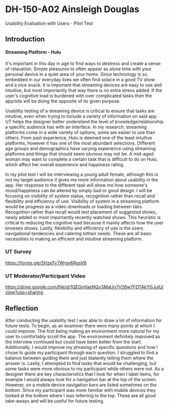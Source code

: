 # DH-150-A02 Ainsleigh Douglas
Usability Evaluation with Users - Pilot Test

## Introduction
#### Streaming Platform - Hulu
It's important in this day in age to find ways to destress and create a sense of relaxation. Simple pleasures to often appear as alone time with your personal device in a quiet area of your home. Since technology is so embedded in our everyday lives we often find solace in a good TV show and a nice snack. It is important that streaming devices are easy to use and intuitive, but most importantly that way there is no extra stress added. If the user's cognitive load is burdened with over complicated tasks then the app/site will be doing the opposite of its given purpose.

Usability testing of a streaming device is critical to ensure that tasks are intuitive, even when trying to include a variety of information on said app. UT helps the designer better understand the level of knowledge/relationship a specific audience has with an interface. In my research, streaming platforms come in a wide variety of options, some are easier to use than others. From past experience, Hulu is deemed one of the least intuitive platforms, however it has one of the most abundant selections. Different age groups and demographics have varying experience using streaming platforms and things that should seem obvious may not be. A mid-aged woman may want to complete a certain task that is difficult to do on Hulu, which affect her overall experience and happiness rating.  

In my pilot test I will be interviewing a young adult female, although this is not my target audience it gives me more information about usability in the app. Her response to the different task will show me how someone's mood/happiness can be altered by simply bad or good design. I will be focusing on visibility of system status, recognition rather than recall and flexibility and efficiency of use. Visibility of system in a streaming platform would be progress as a video downloads or loading between tabs. Recognition rather than recall would test placement of suggested shows, newly added or most importantly recently watched shows. This heuristic is critical to reducing the cognitive load because it mainly affects how the user browses shows. Lastly, flexibiltiy and efficiency of use is the users navigational tendencies and catering totheir needs. These are all basic necessities to making an efficient and intuitive streaming platform.

### UT Survey
https://forms.gle/5HzeTy7Wrgv6RgsV8

### UT Moderator/Participant Video
https://drive.google.com/file/d/1QEGmfaeNQv3MaUn7V26w7FDTAkYGJulU/view?usp=sharing

## Reflection
After conducting the usability test I was able to draw a lot of information for future tests. To begin, as an examiner there were many points at which I could improve. The first being making an environment more natural for my user to comfortably scroll the app. The environment definitely improved as the interview continued but could have been better from the start. Additionally, I would improve my phrasing of specific questions and how I chose to guide my participant through each question. I struggled to find a balance between guiding them and just blatantly telling them where the answer is. Lastly, I attempted to find tasks that would be challenging, but some tasks were more obvious to my participant while others were not. As a designer there are key characteristics that I look for when I label items, for example I would always look for a navigation bar at the top of the screen. However, on a mobile device navigation bars are listed sometimes on the bottom. Since my participant was more familiar with mobile devices they looked at the bottom where I was referring to the top. These are all good take-aways and will be useful for future testing.
